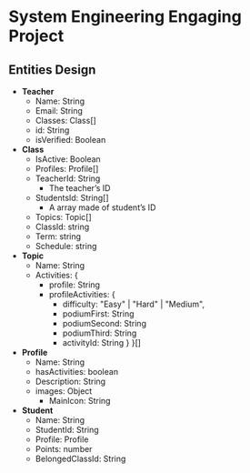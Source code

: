 # System Engineering Engaging Project

## Entities Design
* **Teacher**
    * Name: String
    * Email: String
    * Classes: Class[]
    * id: String
    * isVerified: Boolean
* **Class**
    * IsActive: Boolean
    * Profiles: Profile[]
    * TeacherId: String
        * The teacher’s ID
    * StudentsId: String[]
        * A array made of student’s ID
    * Topics: Topic[]
    * ClassId: string
    * Term: string
    * Schedule: string
* **Topic**
    * Name: String
    * Activities: {
        * profile: String
        * profileActivities: {
          * difficulty: "Easy" | "Hard" | "Medium",
          * podiumFirst: String
          * podiumSecond: String
          * podiumThird: String
          * activityId: String
        }
    }[]
* **Profile**
    * Name: String
    * hasActivities: boolean
    * Description: String
    * images: Object
        * MainIcon: String
* **Student**
    * Name: String
    * StudentId: String
    * Profile: Profile
    * Points: number
    * BelongedClassId: String